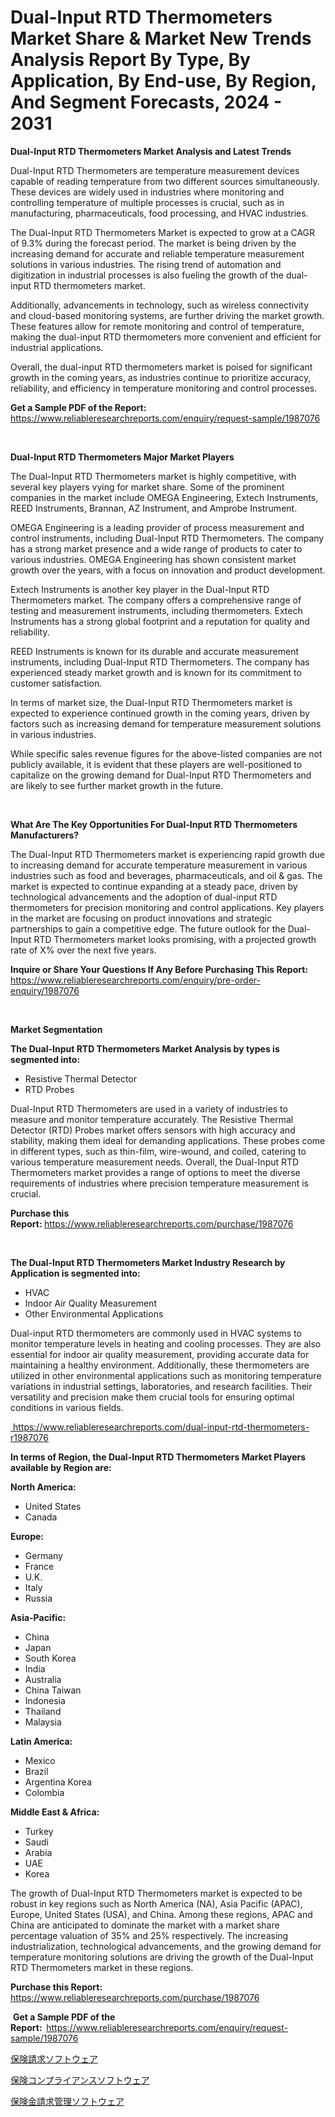 <p><h1>Dual-Input RTD Thermometers Market Share & Market New Trends Analysis Report By Type, By Application, By End-use, By Region, And Segment Forecasts, 2024 - 2031</h1></p><p><strong>Dual-Input RTD Thermometers Market Analysis and Latest Trends</strong></p>
<p><p>Dual-Input RTD Thermometers are temperature measurement devices capable of reading temperature from two different sources simultaneously. These devices are widely used in industries where monitoring and controlling temperature of multiple processes is crucial, such as in manufacturing, pharmaceuticals, food processing, and HVAC industries.</p><p>The Dual-Input RTD Thermometers Market is expected to grow at a CAGR of 9.3% during the forecast period. The market is being driven by the increasing demand for accurate and reliable temperature measurement solutions in various industries. The rising trend of automation and digitization in industrial processes is also fueling the growth of the dual-input RTD thermometers market.</p><p>Additionally, advancements in technology, such as wireless connectivity and cloud-based monitoring systems, are further driving the market growth. These features allow for remote monitoring and control of temperature, making the dual-input RTD thermometers more convenient and efficient for industrial applications.</p><p>Overall, the dual-input RTD thermometers market is poised for significant growth in the coming years, as industries continue to prioritize accuracy, reliability, and efficiency in temperature monitoring and control processes.</p></p>
<p><strong>Get a Sample PDF of the Report:&nbsp;</strong> <a href="https://www.reliableresearchreports.com/enquiry/request-sample/1987076">https://www.reliableresearchreports.com/enquiry/request-sample/1987076</a></p>
<p>&nbsp;</p>
<p><strong>Dual-Input RTD Thermometers Major Market Players</strong></p>
<p><p>The Dual-Input RTD Thermometers market is highly competitive, with several key players vying for market share. Some of the prominent companies in the market include OMEGA Engineering, Extech Instruments, REED Instruments, Brannan, AZ Instrument, and Amprobe Instrument.</p><p>OMEGA Engineering is a leading provider of process measurement and control instruments, including Dual-Input RTD Thermometers. The company has a strong market presence and a wide range of products to cater to various industries. OMEGA Engineering has shown consistent market growth over the years, with a focus on innovation and product development.</p><p>Extech Instruments is another key player in the Dual-Input RTD Thermometers market. The company offers a comprehensive range of testing and measurement instruments, including thermometers. Extech Instruments has a strong global footprint and a reputation for quality and reliability.</p><p>REED Instruments is known for its durable and accurate measurement instruments, including Dual-Input RTD Thermometers. The company has experienced steady market growth and is known for its commitment to customer satisfaction.</p><p>In terms of market size, the Dual-Input RTD Thermometers market is expected to experience continued growth in the coming years, driven by factors such as increasing demand for temperature measurement solutions in various industries.</p><p>While specific sales revenue figures for the above-listed companies are not publicly available, it is evident that these players are well-positioned to capitalize on the growing demand for Dual-Input RTD Thermometers and are likely to see further market growth in the future.</p></p>
<p>&nbsp;</p>
<p><strong>What Are The Key Opportunities For Dual-Input RTD Thermometers Manufacturers?</strong></p>
<p><p>The Dual-Input RTD Thermometers market is experiencing rapid growth due to increasing demand for accurate temperature measurement in various industries such as food and beverages, pharmaceuticals, and oil & gas. The market is expected to continue expanding at a steady pace, driven by technological advancements and the adoption of dual-input RTD thermometers for precision monitoring and control applications. Key players in the market are focusing on product innovations and strategic partnerships to gain a competitive edge. The future outlook for the Dual-Input RTD Thermometers market looks promising, with a projected growth rate of X% over the next five years.</p></p>
<p><strong>Inquire or Share Your Questions If Any Before Purchasing This Report:</strong> <a href="https://www.reliableresearchreports.com/enquiry/pre-order-enquiry/1987076">https://www.reliableresearchreports.com/enquiry/pre-order-enquiry/1987076</a></p>
<p>&nbsp;</p>
<p><strong>Market Segmentation</strong></p>
<p><strong>The Dual-Input RTD Thermometers Market Analysis by types is segmented into:</strong></p>
<p><ul><li>Resistive Thermal Detector</li><li>RTD Probes</li></ul></p>
<p><p>Dual-Input RTD Thermometers are used in a variety of industries to measure and monitor temperature accurately. The Resistive Thermal Detector (RTD) Probes market offers sensors with high accuracy and stability, making them ideal for demanding applications. These probes come in different types, such as thin-film, wire-wound, and coiled, catering to various temperature measurement needs. Overall, the Dual-Input RTD Thermometers market provides a range of options to meet the diverse requirements of industries where precision temperature measurement is crucial.</p></p>
<p><strong>Purchase this Report:&nbsp;</strong><a href="https://www.reliableresearchreports.com/purchase/1987076">https://www.reliableresearchreports.com/purchase/1987076</a></p>
<p>&nbsp;</p>
<p><strong>The Dual-Input RTD Thermometers Market Industry Research by Application is segmented into:</strong></p>
<p><ul><li>HVAC</li><li>Indoor Air Quality Measurement</li><li>Other Environmental Applications</li></ul></p>
<p><p>Dual-input RTD thermometers are commonly used in HVAC systems to monitor temperature levels in heating and cooling processes. They are also essential for indoor air quality measurement, providing accurate data for maintaining a healthy environment. Additionally, these thermometers are utilized in other environmental applications such as monitoring temperature variations in industrial settings, laboratories, and research facilities. Their versatility and precision make them crucial tools for ensuring optimal conditions in various fields.</p></p>
<p><a href="https://www.reliableresearchreports.com/dual-input-rtd-thermometers-r1987076">&nbsp;https://www.reliableresearchreports.com/dual-input-rtd-thermometers-r1987076</a></p>
<p><strong>In terms of Region, the Dual-Input RTD Thermometers Market Players available by Region are:</strong></p>
<p>
    <p> <strong> North America: </strong>
        <ul>
            <li>United States</li>
            <li>Canada</li>
        </ul>
        </p> 
    <p> <strong> Europe: </strong>
        <ul>
            <li>Germany</li>
            <li>France</li>
            <li>U.K.</li>
            <li>Italy</li>
            <li>Russia</li>
        </ul>
        </p> 
    <p> <strong> Asia-Pacific: </strong>
        <ul>
            <li>China</li>
            <li>Japan</li>
            <li>South Korea</li>
            <li>India</li>
            <li>Australia</li>
            <li>China Taiwan</li>
            <li>Indonesia</li>
            <li>Thailand</li>
            <li>Malaysia</li>
        </ul>
        </p> 
    <p> <strong> Latin America: </strong>
        <ul>
            <li>Mexico</li>
            <li>Brazil</li>
            <li>Argentina Korea</li>
            <li>Colombia</li>
        </ul>
        </p> 
    <p> <strong> Middle East & Africa: </strong>
        <ul>
            <li>Turkey</li>
            <li>Saudi</li>
            <li>Arabia</li>
            <li>UAE</li>
            <li>Korea</li>
        </ul>
    </p>
    </p>
<p><p>The growth of Dual-Input RTD Thermometers market is expected to be robust in key regions such as North America (NA), Asia Pacific (APAC), Europe, United States (USA), and China. Among these regions, APAC and China are anticipated to dominate the market with a market share percentage valuation of 35% and 25% respectively. The increasing industrialization, technological advancements, and the growing demand for temperature monitoring solutions are driving the growth of the Dual-Input RTD Thermometers market in these regions.</p></p>
<p><strong>Purchase this Report: </strong><a href="https://www.reliableresearchreports.com/purchase/1987076">https://www.reliableresearchreports.com/purchase/1987076</a></p>
<p>&nbsp;<strong>Get a Sample PDF of the Report:&nbsp;&nbsp;</strong><a href="https://www.reliableresearchreports.com/enquiry/request-sample/1987076">https://www.reliableresearchreports.com/enquiry/request-sample/1987076</a></p>
<p><strong></strong></p>
<p><p><a href="https://github.com/DemarcusKuhlman/Market-Research-Report-List-1/blob/main/788679945128.md">保険請求ソフトウェア</a></p><p><a href="https://github.com/dandier2003/Market-Research-Report-List-1/blob/main/837189145126.md">保険コンプライアンスソフトウェア</a></p><p><a href="https://github.com/lily-u-genius/Market-Research-Report-List-1/blob/main/313898445127.md">保険金請求管理ソフトウェア</a></p></p>